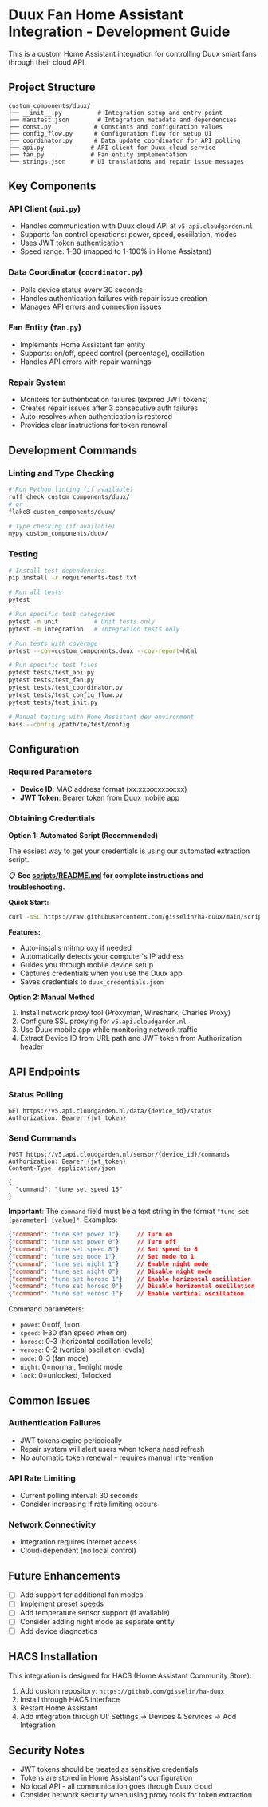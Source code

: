 # Duux Fan Home Assistant Integration - Development Guide

This is a custom Home Assistant integration for controlling Duux smart fans through their cloud API.

## Project Structure

```
custom_components/duux/
├── __init__.py          # Integration setup and entry point
├── manifest.json        # Integration metadata and dependencies
├── const.py            # Constants and configuration values
├── config_flow.py      # Configuration flow for setup UI
├── coordinator.py      # Data update coordinator for API polling
├── api.py             # API client for Duux cloud service
├── fan.py             # Fan entity implementation
└── strings.json       # UI translations and repair issue messages
```

## Key Components

### API Client (`api.py`)
- Handles communication with Duux cloud API at `v5.api.cloudgarden.nl`
- Supports fan control operations: power, speed, oscillation, modes
- Uses JWT token authentication
- Speed range: 1-30 (mapped to 1-100% in Home Assistant)

### Data Coordinator (`coordinator.py`)
- Polls device status every 30 seconds
- Handles authentication failures with repair issue creation
- Manages API errors and connection issues

### Fan Entity (`fan.py`)
- Implements Home Assistant fan entity
- Supports: on/off, speed control (percentage), oscillation
- Handles API errors with repair warnings

### Repair System
- Monitors for authentication failures (expired JWT tokens)
- Creates repair issues after 3 consecutive auth failures
- Auto-resolves when authentication is restored
- Provides clear instructions for token renewal

## Development Commands

### Linting and Type Checking
```bash
# Run Python linting (if available)
ruff check custom_components/duux/
# or
flake8 custom_components/duux/

# Type checking (if available)
mypy custom_components/duux/
```

### Testing
```bash
# Install test dependencies
pip install -r requirements-test.txt

# Run all tests
pytest

# Run specific test categories
pytest -m unit          # Unit tests only
pytest -m integration   # Integration tests only

# Run tests with coverage
pytest --cov=custom_components.duux --cov-report=html

# Run specific test files
pytest tests/test_api.py
pytest tests/test_fan.py
pytest tests/test_coordinator.py
pytest tests/test_config_flow.py
pytest tests/test_init.py

# Manual testing with Home Assistant dev environment
hass --config /path/to/test/config
```

## Configuration

### Required Parameters
- **Device ID**: MAC address format (xx:xx:xx:xx:xx:xx)
- **JWT Token**: Bearer token from Duux mobile app

### Obtaining Credentials

**Option 1: Automated Script (Recommended)**

The easiest way to get your credentials is using our automated extraction script. 

📋 **See [scripts/README.md](scripts/README.md) for complete instructions and troubleshooting.**

**Quick Start:**
```bash
curl -sSL https://raw.githubusercontent.com/gisselin/ha-duux/main/scripts/extract_credentials.py | python3
```

**Features:**
- Auto-installs mitmproxy if needed
- Automatically detects your computer's IP address
- Guides you through mobile device setup
- Captures credentials when you use the Duux app
- Saves credentials to `duux_credentials.json`

**Option 2: Manual Method**
1. Install network proxy tool (Proxyman, Wireshark, Charles Proxy)
2. Configure SSL proxying for `v5.api.cloudgarden.nl`
3. Use Duux mobile app while monitoring network traffic
4. Extract Device ID from URL path and JWT token from Authorization header

## API Endpoints

### Status Polling
```
GET https://v5.api.cloudgarden.nl/data/{device_id}/status
Authorization: Bearer {jwt_token}
```

### Send Commands
```
POST https://v5.api.cloudgarden.nl/sensor/{device_id}/commands
Authorization: Bearer {jwt_token}
Content-Type: application/json

{
  "command": "tune set speed 15"
}
```

**Important**: The `command` field must be a text string in the format `"tune set [parameter] [value]"`. Examples:

```json
{"command": "tune set power 1"}     // Turn on
{"command": "tune set power 0"}     // Turn off
{"command": "tune set speed 8"}     // Set speed to 8
{"command": "tune set mode 1"}      // Set mode to 1
{"command": "tune set night 1"}     // Enable night mode
{"command": "tune set night 0"}     // Disable night mode
{"command": "tune set horosc 1"}    // Enable horizontal oscillation
{"command": "tune set horosc 0"}    // Disable horizontal oscillation
{"command": "tune set verosc 1"}    // Enable vertical oscillation
```

Command parameters:
- `power`: 0=off, 1=on
- `speed`: 1-30 (fan speed when on)
- `horosc`: 0-3 (horizontal oscillation levels)
- `verosc`: 0-2 (vertical oscillation levels)  
- `mode`: 0-3 (fan mode)
- `night`: 0=normal, 1=night mode
- `lock`: 0=unlocked, 1=locked

## Common Issues

### Authentication Failures
- JWT tokens expire periodically
- Repair system will alert users when tokens need refresh
- No automatic token renewal - requires manual intervention

### API Rate Limiting
- Current polling interval: 30 seconds
- Consider increasing if rate limiting occurs

### Network Connectivity
- Integration requires internet access
- Cloud-dependent (no local control)

## Future Enhancements

- [ ] Add support for additional fan modes
- [ ] Implement preset speeds
- [ ] Add temperature sensor support (if available)
- [ ] Consider adding night mode as separate entity
- [ ] Add device diagnostics

## HACS Installation

This integration is designed for HACS (Home Assistant Community Store):

1. Add custom repository: `https://github.com/gisselin/ha-duux`
2. Install through HACS interface
3. Restart Home Assistant
4. Add integration through UI: Settings → Devices & Services → Add Integration

## Security Notes

- JWT tokens should be treated as sensitive credentials
- Tokens are stored in Home Assistant's configuration
- No local API - all communication goes through Duux cloud
- Consider network security when using proxy tools for token extraction